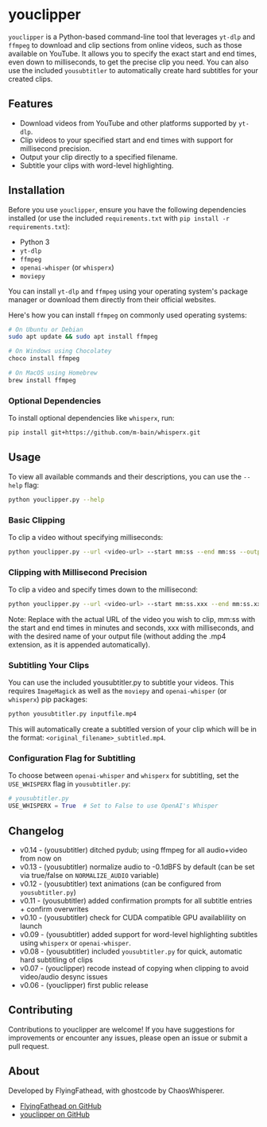 # youclipper

`youclipper` is a Python-based command-line tool that leverages `yt-dlp` and `ffmpeg` to download and clip sections from online videos, such as those available on YouTube. It allows you to specify the exact start and end times, even down to milliseconds, to get the precise clip you need. You can also use the included `yousubtitler` to automatically create hard subtitles for your created clips.

## Features

- Download videos from YouTube and other platforms supported by `yt-dlp`.
- Clip videos to your specified start and end times with support for millisecond precision.
- Output your clip directly to a specified filename.
- Subtitle your clips with word-level highlighting.

## Installation

Before you use `youclipper`, ensure you have the following dependencies installed (or use the included `requirements.txt` with `pip install -r requirements.txt`):

- Python 3
- `yt-dlp`
- `ffmpeg`
- `openai-whisper` (or `whisperx`)
- `moviepy`

You can install `yt-dlp` and `ffmpeg` using your operating system's package manager or download them directly from their official websites.

Here's how you can install `ffmpeg` on commonly used operating systems:

```bash
# On Ubuntu or Debian
sudo apt update && sudo apt install ffmpeg

# On Windows using Chocolatey
choco install ffmpeg

# On MacOS using Homebrew
brew install ffmpeg
```

### Optional Dependencies

To install optional dependencies like `whisperx`, run:

```sh
pip install git+https://github.com/m-bain/whisperx.git
```

## Usage

To view all available commands and their descriptions, you can use the `--help` flag:

```bash
python youclipper.py --help
```

### Basic Clipping

To clip a video without specifying milliseconds:

```bash
python youclipper.py --url <video-url> --start mm:ss --end mm:ss --output <output-filename>
```

### Clipping with Millisecond Precision

To clip a video and specify times down to the millisecond:

```bash
python youclipper.py --url <video-url> --start mm:ss.xxx --end mm:ss.xxx --output <output-filename>
```

Note: Replace <video-url> with the actual URL of the video you wish to clip, mm:ss with the start and end times in minutes and seconds, xxx with milliseconds, and <output-filename> with the desired name of your output file (without adding the .mp4 extension, as it is appended automatically).

### Subtitling Your Clips

You can use the included yousubtitler.py to subtitle your videos. This requires `ImageMagick` as well as the `moviepy` and `openai-whisper` (or `whisperx`) pip packages:

```bash
python yousubtitler.py inputfile.mp4
```

This will automatically create a subtitled version of your clip which will be in the format: `<original_filename>_subtitled.mp4`.

### Configuration Flag for Subtitling

To choose between `openai-whisper` and `whisperx` for subtitling, set the `USE_WHISPERX` flag in `yousubtitler.py`:

```python
# yousubtitler.py
USE_WHISPERX = True  # Set to False to use OpenAI's Whisper
```

## Changelog
- v0.14 - (yousubtitler) ditched pydub; using ffmpeg for all audio+video from now on
- v0.13 - (yousubtitler) normalize audio to -0.1dBFS by default (can be set via true/false on `NORMALIZE_AUDIO` variable)
- v0.12 - (yousubtitler) text animations (can be configured from `yousubtitler.py`)
- v0.11 - (yousubtitler) added confirmation prompts for all subtitle entries + confirm overwrites
- v0.10 - (yousubtitler) check for CUDA compatible GPU availablility on launch
- v0.09 - (yousubtitler) added support for word-level highlighting subtitles using `whisperx` or `openai-whisper`.
- v0.08 - (yousubtitler) included `yousubtitler.py` for quick, automatic hard subtitling of clips
- v0.07 - (youclipper) recode instead of copying when clipping to avoid video/audio desync issues
- v0.06 - (youclipper) first public release

## Contributing

Contributions to youclipper are welcome! If you have suggestions for improvements or encounter any issues, please open an issue or submit a pull request.

## About

Developed by FlyingFathead, with ghostcode by ChaosWhisperer.
- [FlyingFathead on GitHub](https://github.com/FlyingFathead/)
- [youclipper on GitHub](https://github.com/FlyingFathead/youclipper)
